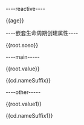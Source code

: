 <!DOCTYPE html>
<html lang="en">
  <head>
    <meta charset="UTF-8" />
    <meta name="viewport" content="width=device-width, initial-scale=1.0" />
    <title>Document</title>
  </head>
  <body>
    <div id="app">
      <p>----reactive----</p>
      <p>{{age}}</p>
      <p>----嵌套生命周期创建属性----</p>
      <p>{{root.soso}}</p>
      <p>----main-----</p>
      <p>{{root.value}}</p>
      <p>{{cd.nameSuffix}}</p>
      <p>----other-----</p>
      <p>{{root.value1}}</p>
      <p>{{cd.nameSuffix1}}</p>
    </div>
  </body>

  <script type="module">
    import Vue from "https://cdn.jsdelivr.net/npm/vue@2.6.12/dist/vue.esm.browser.js";
    import { Vcomposition2, V2Init } from "./index.js";

    new Vue(
      V2Init({
        el: "#app",
        created: [main, other],
      })
    );

    function main() {
      const v2 = new Vcomposition2(this);
      const { root } = v2;
      v2.onCreate(() => {
        v2.ref("value", "张三");

        // v2.reactive({
        //   age: 24,
        // });

        setTimeout(() => {
          this.age = 18;
        }, 500);

        this.$watch("name", (value) => {
          console.log("xxx", value);
        });

        setTimeout(() => {
          root.value = "李四";
        }, 2000);

        v2.onWatch("value", (value) => {
          console.log("监听value变化", value);
        });

        v2.onComputed("nameSuffix", () => {
          return root.value + "谢谢你";
        });

        v2.onMounted(() => {
          v2.ref("soso", "神魔恋");

          setTimeout(() => {
            root.soso = "肉蛋冲击";
          }, 2000);
        });
      });

      v2.onMounted(() => {
        console.log("执行Mounted方法");
      });
    }

    function other() {
      const v2 = new Vcomposition2(this);
      const { root } = v2;
      v2.onCreate(() => {
        this.$set(root, "value1", "王五1");

        setTimeout(() => {
          root.value1 = "赵六1";
        }, 2000);

        v2.onWatch("value1", (value) => {
          console.log("监听value1变化", value);
        });

        v2.onComputed("nameSuffix1", () => {
          return root.value1 + "谢谢你1";
        });
      });

      v2.onMounted(() => {
        console.log("执行Mounted1方法");
      });
    }
  </script>
</html>

